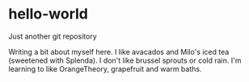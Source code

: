 # hello-world
Just another git repository

Writing a bit about myself here.
I like avacados and Milo's iced tea (sweetened with Splenda).
I don't like brussel sprouts or cold rain.
I'm learning to like OrangeTheory, grapefruit and warm baths.
